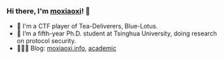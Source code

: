 ### Hi there, I'm [moxiaoxi](https://github.com/mo-xiaoxi/)! 👻

<!--
**mo-xiaoxi/mo-xiaoxi** is a ✨ _special_ ✨ repository because its `README.md` (this file) appears on your GitHub profile.

Here are some ideas to get you started:

- 🔭 I’m currently working on ...
- 🌱 I’m currently learning ...
- 👯 I’m looking to collaborate on ...
- 🤔 I’m looking for help with ...
- 💬 Ask me about ...
- 📫 How to reach me: ...
- 😄 Pronouns: ...
- ⚡ Fun fact: ...
-->

- 👀 I'm a CTF player of Tea-Deliverers, Blue-Lotus. 
- 🔭 I’m a fifth-year Ph.D. student at Tsinghua University, doing research on protocol security.
- 🧑🏻‍💻 Blog: [moxiaoxi.info](https://moxiaoxi.info/), [academic](https://shenkaiwen.com/)




